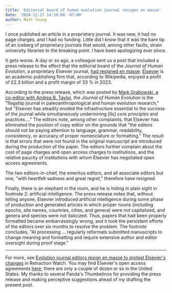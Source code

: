 ```yaml
---
title: 'Editorial board of human evolution journal resigns en masse'
date: '2024-12-27 14:10:00 -07:00'
author: Matt Young
--- 
```

I once published an article in a proprietary journal. It was new, it had no page charges, and I had no funding. Little did I know that it was the bare tip of an iceberg of proprietary journals that would, among other faults, strain university libraries to the breaking point. I have been apologizing ever since.

It gets worse. A day or so ago, a colleague sent us a post that included a press release to the effect that the editorial board of the <i>Journal of Human Evolution</i>, a proprietary Elsevier journal, <a href="https://bsky.app/profile/markgrabowski.bsky.social/post/3le7wqrryhc2y">had resigned en masse</a>. <a href="https://en.wikipedia.org/wiki/Elsevier">Elsevier</a> is an academic publishing firm that, according to Wikipedia, enjoyed a profit of £2.3 billion and a profit margin of 33&nbsp;% in 2023.

According to the press release, which was posted by <a href="https://www.sciencedirect.com/journal/journal-of-human-evolution ">Mark Grabowski, a co-editor with Andrea B. Taylor</a>, the <i>Journal of Human Evolution</i> is the "flagship journal in paleoanthropological and human evolution research," but "Elsevier has steadily eroded the infrastructure essential to the success of the journal while simultaneously undermining [its] core principles and practices…." The editors note, among other complaints, that Elsevier has eliminated the position of copy editor on the grounds that "the editors should not be paying attention to language, grammar, readability, consistency, or accuracy of proper nomenclature or formatting." The result is that errors that were not found in the original manuscript are introduced during the production of the paper. The editors further complain about the cost of page charges and open access charges to institutions, and the relative paucity of institutions with whom Elsevier has negotiated open access agreements.

The two editors-in-chief, the emeritus editors, and all associate editors but one, "with heartfelt sadness and great regret," therefore have resigned.

Finally, there is an elephant in the room, and he is hiding in plain sight in footnote 2: artificial intelligence. The press release notes that, without telling anyone, Elsevier introduced artificial intelligence during some phase of production and generated articles in which proper nouns (including epochs, site names, countries, cities, and genera) were not capitalized, and genera and species were not italicized. Thus, papers that had been properly formatted became embarrassingly wrong, and it took the persistent efforts of the editors over six months to resolve the problem. The footnote concludes, "AI processing … regularly reformats submitted manuscripts to change meaning and formatting and require extensive author and editor oversight during proof stage."

----

For more, see <a href="https://retractionwatch.com/2024/12/27/evolution-journal-editors-resign-en-masse-to-protest-elsevier-changes/">Evolution journal editors resign en masse to protest Elsevier's changes</a> in Retraction Watch. You may find Elsevier's open access agreements <a href="https://www.elsevier.com/open-access/agreements">here</a>; there are only a couple of dozen or so in the United States. My thanks to several Panda's Thumbelinos for providing the press release and making perceptive suggestions ahead of my drafting the present post.
